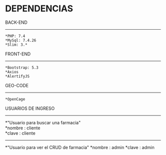 # DEPENDENCIAS #

BACK-END
***
    *PHP: 7.4
    *MySql: 7.4.26
    *Slim: 3.*
    
FRONT-END
***
    *Bootstrap: 5.3
    *Axios
    *AlertifyJS

GEO-CODE
***
    *OpenCage
    
    
USUARIOS DE INGRESO 
***
 *"Usuario para buscar una farmacia"       
    *nombre : cliente                         
    *clave : cliente

***
*"Usuario para ver el CRUD de farmacia"
   *nombre : admin
   *clave : admin
